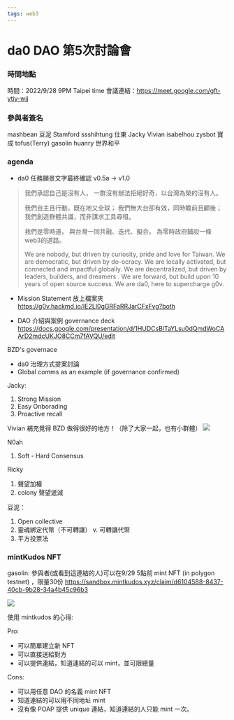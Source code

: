 ```yaml
---
tags: web3
---
```

# da0 DAO 第5次討論會

### 時間地點
時間：2022/9/28 9PM Taipei time
會議連結：https://meet.google.com/gft-ytiy-wjj


### 參與者簽名
mashbean 豆泥
Stamford
ssshihtung 仕東
Jacky
Vivian
isabelhou
zysbot 寶成
tofus(Terry)
gasolin
huanry 世界和平

### agenda

* da0 任務願景文字最終確認 v0.5a -> v1.0

> 我們承認自己是沒有人，
> 一群沒有辦法拒絕好奇，以台灣為榮的沒有人。
> 
> 我們自主且行動，既在地又全球；
> 我們無大台卻有效，同時瞻前且顧後；
> 我們創造群體共識，而非謀求工具尋租。
> 
> 我們是零時道，
> 與台灣一同共融、迭代、擬合。
> 為零時政府鋪設一條web3的道路。
> 
> We are nobody, but driven by curiosity, pride and love for Taiwan.
> We are democratic, but driven by do-ocracy.
> We are locally activated, but connected and impactful globally.
> We are decentralized, but driven by leaders, builders, and dreamers .
> We are forward, but build upon 10 years of open source success.
> We are da0, here to supercharge g0v.

- Mission Statement 放上檔案夾
https://g0v.hackmd.io/IE2Ll0gGRFaRRJarCFxFvg?both

* DAO 介紹與案例
governance deck https://docs.google.com/presentation/d/1HUDCsBlTaYLsu0dQmdWoCAArD2mdcUKJO8CCm7fAVQU/edit

BZD's governace 

* da0 治理方式提案討論
* Global comms as an example (if governance confirmed)

Jacky:
1. Strong Mission
2. Easy Onborading
3. Proactive recall

Vivian 補充覺得 BZD 做得很好的地方！（除了大家一起，也有小群體）
![](https://s3-ap-northeast-1.amazonaws.com/g0v-hackmd-images/uploads/upload_d43902df5eac6d9ea97769fc19a25df7.png)

N0ah
1. Soft - Hard Consensus 

Ricky
1. 聲望加權
2. colony 聲望遞減

豆泥：
1. Open collective
2. 靈魂綁定代幣（不可轉讓） v. 可轉讓代幣
3. 平方投票法 

### mintKudos NFT

gasolin: 參與者(或看到這連結的人)可以在9/29 5點前 mint NFT (in polygon testnet) ，限量30份
https://sandbox.mintkudos.xyz/claim/d6104588-8437-40cb-9b28-34a4b45c96b3

![](https://s3-ap-northeast-1.amazonaws.com/g0v-hackmd-images/uploads/upload_b083e503744e2c64f76b999a438b7ea5.png)

使用 mintkudos 的心得: 

Pro:
- 可以簡單建立新 NFT
- 可以直接送給對方
- 可以提供連結，知道連結的可以 mint，並可限總量

Cons:
- 可以用任意 DAO 的名義 mint NFT
- 知道連結的可以用不同地址 mint
- 沒有像 POAP 提供 unique 連結，知道連結的人只能 mint 一次。

